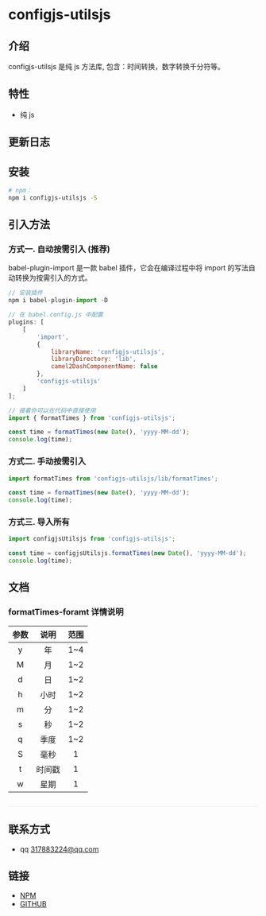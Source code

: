 # configjs-utilsjs

## 介绍

configjs-utilsjs 是纯 js 方法库, 包含：时间转换，数字转换千分符等。

## 特性

-   纯 js

## 更新日志

<!-- 更新日志的标记 -->

## 安装

```bash
# npm：
npm i configjs-utilsjs -S
```

## 引入方法

### 方式一. 自动按需引入 (推荐)
babel-plugin-import 是一款 babel 插件，它会在编译过程中将 import 的写法自动转换为按需引入的方式。

```js
// 安装插件
npm i babel-plugin-import -D

// 在 babel.config.js 中配置
plugins: [
    [
        'import',
        {
            libraryName: 'configjs-utilsjs',
            libraryDirectory: 'lib',
            camel2DashComponentName: false
        },
        'configjs-utilsjs'
    ]
];

// 接着你可以在代码中直接使用
import { formatTimes } from 'configjs-utilsjs';

const time = formatTimes(new Date(), 'yyyy-MM-dd');
console.log(time);
```

### 方式二. 手动按需引入
```js
import formatTimes from 'configjs-utilsjs/lib/formatTimes';

const time = formatTimes(new Date(), 'yyyy-MM-dd');
console.log(time);

```

### 方式三. 导入所有
```js
import configjsUtilsjs from 'configjs-utilsjs';

const time = configjsUtilsjs.formatTimes(new Date(), 'yyyy-MM-dd');
console.log(time);

```

## 文档

<!-- 通过nodejs生成的文档的标记 -->

<a id="formatTimes-foramt"></a>
### formatTimes-foramt 详情说明

| 参数  |  说明  | 范围  |
| :---: | :----: | :---: |
|   y   |   年   |  1~4  |
|   M   |   月   |  1~2  |
|   d   |   日   |  1~2  |
|   h   |  小时  |  1~2  |
|   m   |   分   |  1~2  |
|   s   |   秒   |  1~2  |
|   q   |  季度  |  1~2  |
|   S   |  毫秒  |   1   |
|   t   | 时间戳 |   1   |
|   w   |  星期  |   1   |

<p style="width: 100%; height: 1px; background-color: #e4e7ed; margin-top: 28px;"></p>

## 联系方式

-   qq 317883224@qq.com

## 链接

-   [NPM](https://www.npmjs.com/package/configjs-utilsjs)
-   [GITHUB](https://github.com/317883224/configjs-utilsjs)
